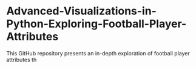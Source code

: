 # Advanced-Visualizations-in-Python-Exploring-Football-Player-Attributes
This GitHub repository presents an in-depth exploration of football player attributes th
